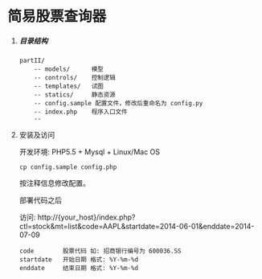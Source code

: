 # 简易股票查询器

1. ##### 目录结构

	```
	partII/
		-- models/	    模型
		-- controls/    控制逻辑
		-- templates/   试图
		-- statics/     静态资源
        -- config.sample 配置文件，修改后重命名为 config.py
        -- index.php    程序入口文件
        -- 
	```

1. 安装及访问

    开发环境: PHP5.5 + Mysql + Linux/Mac OS

    ```
    cp config.sample config.php
    ```
    按注释信息修改配置。

    部署代码之后

    访问: http://{your_host}/index.php?ctl=stock&mt=list&code=AAPL&startdate=2014-06-01&enddate=2014-07-09
    
    ```
    code        股票代码 如: 招商银行编号为 600036.SS
    startdate   开始日期 格式: %Y-%m-%d
    enddate     结束日期 格式: %Y-%m-%d
    ```
